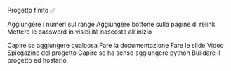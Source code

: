 Progetto finito ✅

Aggiungere i numeri sul range
Aggiungere bottone sulla pagine di relink
Mettere le password in visibilità nascosta all'inizio

Capire se aggiungere qualcosa
Fare la documentazione
Fare le slide
Video Spiegazine del progetto
Capire se ha senso aggiungere python
Buildare il progetto ed hostarlo
